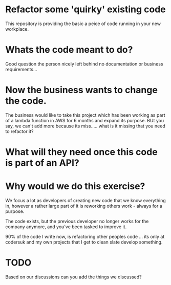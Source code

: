 # Refactor some 'quirky' existing code
This repository is providing the basic a peice of code running in your new workplace.

# Whats the code meant to do?
Good question the person nicely left behind no documentation or business requirements...

# Now the business wants to change the code.
The business would like to take this project which has been working as part of a lambda function in AWS for 6 months and expand its purpose. BUt you say, we can't add more because its miss..... what is it missing that you need to refactor it?

# What will they need once this code is part of an API?

# Why would we do this exercise?
We focus a lot as developers of creating new code that we know everything in, however a rather large part of it is reworking others work - always for a purpose.

The code exists, but the previous developer no longer works for the company anymore, and you've been tasked to improve it.

90% of the code I write now, is refactoring other peoples code ... its only at codersuk and my own projects that I get to clean slate develop something.

# TODO
Based on our discussions can you add the things we discussed?
